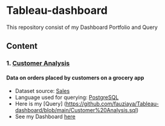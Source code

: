# Tableau-dashboard
This repository consist of my Dashboard Portfolio and Query

## Content
### 1. [Customer Analysis](https://public.tableau.com/app/profile/fauzia.yumna.ayupuspita/viz/CostumerAnalysisDashboard/Dashboard1)
#### Data on orders placed by customers on a grocery app
* Dataset source: [Sales]()
* Language used for querying: [PostgreSQL](https://www.postgresql.org/)
* Here is my [Query] (https://github.com/fauziaya/Tableau-dashboard/blob/main/Customer%20Analysis.sql)
* See my Dashboard [here](https://public.tableau.com/app/profile/fauzia.yumna.ayupuspita/viz/CostumerAnalysisDashboard/Dashboard1)
